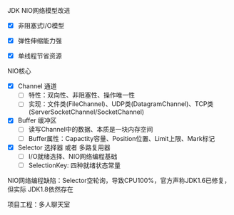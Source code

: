 JDK NIO网络模型改进

- [x] 非阻塞式I/O模型
- [x] 弹性伸缩能力强
- [x] 单线程节省资源



NIO核心

- [x] Channel 通道
  - [ ] 特性：双向性、非阻塞性、操作唯一性
  - [ ] 实现：文件类(FileChannel)、UDP类(DatagramChannel)、TCP类(ServerSocketChannel/SocketChannel)
- [x] Buffer 缓冲区
  - [ ] 读写Channel中的数据、本质是一块内存空间
  - [ ] Buffer属性：Capactity容量、Position位置、Limit上限、Mark标记
- [x] Selector 选择器 或者 多路复用器
  - [ ] I/O就绪选择、NIO网络编程基础
  - [ ] SelectionKey: 四种就绪状态常量

NIO网络编程缺陷：Selector空轮询，导致CPU100%，官方声称JDK1.6已修复，但实际 JDK1.8依然存在



项目工程：多人聊天室